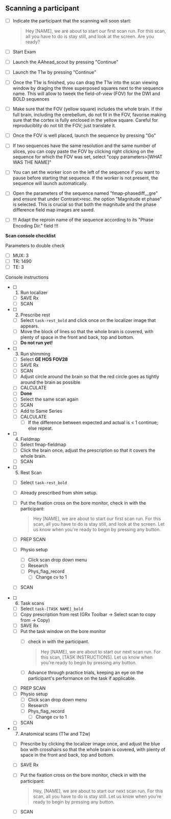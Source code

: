 ## Scanning a participant

- [ ] Indicate the participant that the scanning will soon start:

    > Hey [NAME], we are about to start our first scan run.
    > For this scan, all you have to do is stay still, and look at the screen.
    > Are you ready?

- [ ] Start Exam
- [ ] Launch the AAhead_scout by pressing "Continue"
- [ ] Launch the T1w by pressing "Continue"
- [ ] Once the T1w is finished, you can drag the T1w into the scan viewing window by draging the three superposed squares next to the sequence name. This will allow to tweek the field-of-view (FOV) for the DWI and BOLD sequences
- [ ] Make sure that the FOV (yellow square) includes the whole brain. If the full brain, including the cerebellum, do not fit in the FOV, favorise making sure that the cortex is fully enclosed in the yellow square. Careful for reproduciblity do not tilt the FOV; just translate it.
- [ ] Once the FOV is well placed, launch the sequence by pressing "Go"
- [ ] If two sequences have the same resolution and the same number of slices, you can copy paste the FOV by clicking right clicking on the sequence for which the FOV was set, select "copy parameters>[WHAT WAS THE NAME]"
- [ ] You can set the worker icon on the left of the sequence if you want to pause before starting that sequence. If the worker is not present, the sequence will launch automatically.
- [ ] Open the parameters of the sequence named "fmap-phasediff__gre" and ensure that under Contrast>resc. the option "Magnitude et phase" is selected. This is crucial so that both the magnitude and the phase difference field map images are saved.
- [ ] !!! Adapt the reproin name of the sequence according to its "Phase Encoding Dir." field !!!

**Scan console checklist**

Parameters to double check

  - [ ] MUX: 3
  - [ ] TR: 1490
  - [ ] TE: 3

Console instructions 

  - [ ] 1. Run localizer
      - [ ] SAVE Rx
      - [ ] SCAN

  - [ ] 2. Prescribe rest  
      - [ ] Select `task-rest_bold` and click once on the localizer image that appears.
      - [ ] Move the block of lines so that the whole brain is covered, with plenty of space in the front and back, top and bottom.
      - [ ] **Do not run yet!**

  - [ ] 3. Run shimming
      - [ ] Select **GE HOS FOV28**
      - [ ] SAVE Rx
      - [ ] SCAN
      - [ ] Adjust circle around the brain so that the red circle goes as tightly around the brain as possible
      - [ ] CALCULATE
      - [ ] **Done**
      - [ ] Select the same scan again
      - [ ] SCAN
      - [ ] Add to Same Series
      - [ ] CALCULATE
          - [ ] If the difference between expected and actual is  < 1 continue; else repeat. 

  - [ ] 4. Fieldmap
      - [ ] Select fmap-fieldmap 
      - [ ] Click the brain once, adjust the prescription so that it covers the whole brain. 
      - [ ] SCAN 

  - [ ] 5. Rest Scan 
      - [ ] Select `task-rest_bold`
      - [ ] Already prescribed from shim setup.  
      - [ ] Put the fixation cross on the bore monitor, check in with the participant:

           > Hey [NAME], we are about to start our first scan run.
           > For this scan, all you have to do is stay still, and look at the screen.
           > Let us know when you're ready to begin by pressing any button.

      - [ ] PREP SCAN
      - [ ] Physio setup 
          - [ ] Click scan drop down menu 
          - [ ] Research
          - [ ] Phys_flag_record
              - [ ] Change cv to 1
      - [ ] SCAN

  - [ ] 6. Task scans
      - [ ] Select `task-[TASK NAME]_bold`
      - [ ] Copy prescription from rest (GRx Toolbar -> Select scan to copy from -> Copy) 
      - [ ] SAVE Rx
      - [ ] Put the task window on the bore monitor
          - [ ] check in with the participant.

	           > Hey [NAME], we are about to start our next scan run.
	           > For this scan, [TASK INSTRUCTIONS].
	           > Let us know when you're ready to begin by pressing any button.

          - [ ] Advance through practice trials, keeping an eye on the participant's performance on the task if applicable.

      - [ ] PREP SCAN
      - [ ] Physio setup 
          - [ ] Click scan drop down menu 
          - [ ] Research
          - [ ] Phys_flag_record
              - [ ] Change cv to 1
      - [ ] SCAN

  - [ ] 7. Anatomical scans (T1w and T2w)
      - [ ] Prescribe by clicking the localizer image once, and adjust the blue box with crosshairs so that the whole brain is covered, with plenty of space in the front and back, top and bottom.  
      - [ ] SAVE Rx
      - [ ] Put the fixation cross on the bore monitor, check in with the participant:

           > Hey, [NAME], we are about to start our next scan run.
           > For this scan, all you have to do is stay still.
           > Let us know when you're ready to begin by pressing any button.

      - [ ] SCAN 
